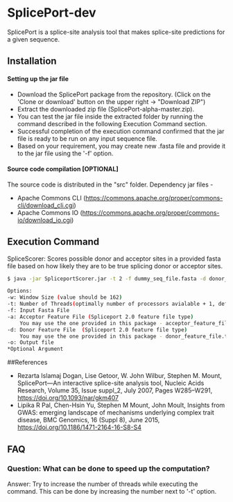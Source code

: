 # SplicePort-dev
SplicePort is a splice-site analysis tool that makes splice-site predictions for a given sequence.

## Installation

#### Setting up the jar file 
- Download the SplicePort package from the repository. (Click on the 'Clone or download' button on the upper right -> "Download ZIP")
- Extract the downloaded zip file (SplicePort-alpha-master.zip).
- You can test the jar file inside the extracted folder by running the command described in the following Execution Command section.
- Successful completion of the execution command confirmed that the jar file is ready to be run on any input sequence file.
- Based on your requirement, you may create new .fasta file and provide it to the jar file using the '-f' option.

#### Source code compilation [OPTIONAL]
The source code is distributed in the "src" folder.
Dependency jar files - 
-   Apache Commons CLI (https://commons.apache.org/proper/commons-cli/download_cli.cgi)
-   Apache Commons IO (https://commons.apache.org/proper/commons-io/download_io.cgi)


## Execution Command
SpliceScorer: Scores possible donor and acceptor sites in a provided fasta file based on how likely they are to be true splicing donor or acceptor sites.
```sh
$ java -jar SpliceportScorer.jar -t 2 -f dummy_seq_file.fasta -d donor_feature_file.txt -a acceptor_feature_file.txt -w 162 -o testout.txt

Options:
-w: Window Size (value should be 162)
-t: Number of Threads(optimally number of processors avialable + 1, default is 2)*
-f: Input Fasta File
-a: Acceptor Feature File (Spliceport 2.0 feature file type)
    You may use the one provided in this package - acceptor_feature_file.txt 
-d: Donor Feature File	(Spliceport 2.0 feature file type)
    You may use the one provided in this package - donor_feature_file.txt
-o: Output file
*Optional Argument
```

##References
- Rezarta Islamaj Dogan, Lise Getoor, W. John Wilbur, Stephen M. Mount, SplicePort—An interactive splice-site analysis tool, Nucleic Acids Research, Volume 35, Issue suppl_2, July 2007, Pages W285–W291, https://doi.org/10.1093/nar/gkm407
- Lipika R Pal, Chen-Hsin Yu, Stephen M Mount, John Moult, Insights from GWAS: emerging landscape of mechanisms underlying complex trait disease, BMC Genomics, 16 (Suppl 8), June 2015, https://doi.org/10.1186/1471-2164-16-S8-S4


## FAQ
### Question: What can be done to speed up the computation?
Answer: Try to increase the number of threads while executing the command. This can be done by increasing the number next to '-t' option. 
